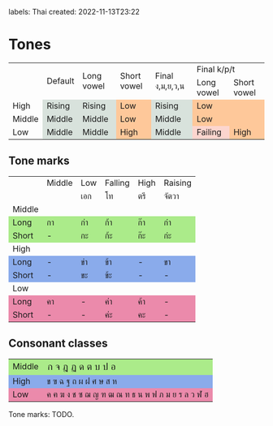 labels: Thai
created: 2022-11-13T23:22

# Tones

<table>
	<tr><td rowspan="2"></td rowspan="2"><td rowspan="2">Default</td><td rowspan="2">Long vowel</td><td rowspan="2">Short vowel</td><td rowspan="2">Final ง,ม,ย,ว,น</td><td colspan="2">Final k/p/t</td></tr>
	<tr><td>Long vowel</td><td>Short vowel</td></tr>
	<tr><td>High</td><td style="background-color: #d8e2dc;">Rising</td><td style="background-color: #d8e2dc;">Rising</td><td style="background-color: #fec89a;">Low</td><td style="background-color: #d8e2dc;">Rising</td><td colspan="2" style="background-color: #fec89a;">Low</td></tr>
	<tr><td>Middle</td><td style="background-color: #d8e2dc;">Middle</td><td style="background-color: #d8e2dc;">Middle</td><td style="background-color: #fec89a;">Low</td><td style="background-color: #d8e2dc;">Middle</td><td colspan="2" style="background-color: #fec89a;">Low</td></tr>
	<tr><td>Low</td><td style="background-color: #d8e2dc;">Middle</td><td style="background-color: #d8e2dc;">Middle</td><td style="background-color: #fec89a;">High</td><td style="background-color: #d8e2dc;">Middle</td><td style="background-color: #fcd5ce;">Failing</td><td style="background-color: #fec89a;">High</td></tr>
</table>

## Tone marks

<table>
	<tr>
		<td></td><td>Middle</td><td>Low</td><td>Falling</td><td>High</td><td>Raising</td>
	</tr>
	<tr>
		<td></td><td></td><td>เอก</td><td>โท</td><td>ตรี</td><td>จัตวา</td>
	</tr>
	<tr>
		<td>Middle</td><td></td><td></td><td></td><td></td><td></td>
	</tr>
	<tr style="background-color: #ABEB8A;">
		<td>Long</td><td>กา</td><td>ก่า</td><td>ก้า</td><td>ก๊า</td><td>ก๋า</td>
	</tr>
	<tr style="background-color: #ABEB8A;">
		<td>Short</td><td>-</td><td>กะ</td><td>ก้ะ</td><td>ก๊ะ</td><td>ก๋ะ</td>
	</tr>
	<tr>
		<td>High</td><td></td><td></td><td></td><td></td><td></td>
	</tr>
	<tr style="background-color: #8AABEB;">
		<td>Long</td><td>-</td><td>ข่า</td><td>ข้า</td><td>-</td><td>ขา</td>
	</tr>
	<tr style="background-color: #8AABEB;">
		<td>Short</td><td>-</td><td>ขะ</td><td>ข้ะ</td><td>-</td><td>-</td>
	</tr>
	<tr>
		<td>Low</td><td></td><td></td><td></td><td></td><td></td>
	</tr>
	<tr style="background-color: #EB8AAB;">
		<td>Long</td><td>คา</td><td>-</td><td>ค่า</td><td>ค้า</td><td>-</td>
	</tr>
	<tr style="background-color: #EB8AAB;">
		<td>Short</td><td>-</td><td>-</td><td>ค่ะ</td><td>คะ</td><td>-</td>
	</tr>
</table>

## Consonant classes

<table>
	<tr style="background-color: #ABEB8A;">
		<td>Middle</td><td style="font-size: 120%;">ก จ ฎ ฏ ด ต บ ป อ</td>
	</tr>
	<tr style="background-color: #8AABEB;">
		<td>High</td><td>ข ฃ ฉ ฐ ถ ผ ฝ ศ ษ ส ห</td>
	</tr>
	<tr style="background-color: #EB8AAB;">
		<td>Low</td><td>ค ฅ ฆ ง ช ซ ฌ ญ ฑ ฒ ณ ท ธ น พ ฟ ภ ม ย ร ล ว ฬ ฮ</td>
	</tr>
</table>

Tone marks: TODO.
